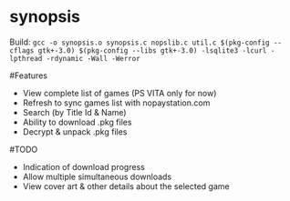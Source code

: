 # synopsis

Build:
`gcc -o synopsis.o synopsis.c nopslib.c util.c $(pkg-config --cflags gtk+-3.0) $(pkg-config --libs gtk+-3.0) -lsqlite3 -lcurl -lpthread -rdynamic -Wall -Werror`


#Features
- View complete list of games (PS VITA only for now)
- Refresh to sync games list with nopaystation.com
- Search (by Title Id & Name)
- Ability to download .pkg files
- Decrypt & unpack .pkg files

#TODO
- Indication of download progress
- Allow multiple simultaneous downloads
- View cover art & other details about the selected game
